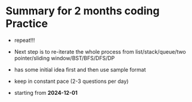 # Summary for 2 months coding Practice
- repeat!!!
- Next step is to re-iterate the whole process from list/stack/queue/two pointer/sliding window/BST/BFS/DFS/DP
- has some initial idea first and then use sample format
- keep in constant pace (2-3 questions per day)

- starting from **2024-12-01**

  
